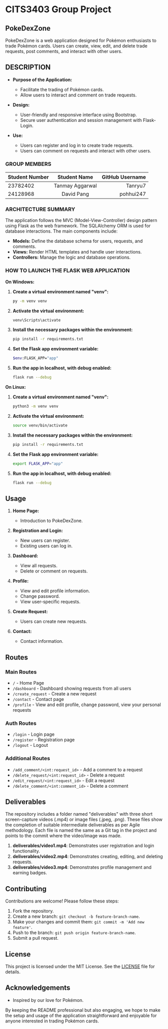 # **CITS3403 Group Project**

## PokeDexZone

PokeDexZone is a web application designed for Pokémon enthusiasts to trade Pokémon cards. Users can create, view, edit, and delete trade requests, post comments, and interact with other users.

## DESCRIPTION

- **Purpose of the Application:**
  - Facilitate the trading of Pokémon cards.
  - Allow users to interact and comment on trade requests.
  
- **Design:**
  - User-friendly and responsive interface using Bootstrap.
  - Secure user authentication and session management with Flask-Login.
  
- **Use:**
  - Users can register and log in to create trade requests.
  - Users can comment on requests and interact with other users.

### GROUP MEMBERS

| Student Number | Student Name   | GitHub Username |
| :------------- | :------------: | --------------: |
| 23782402       | Tanmay Aggarwal|         Tanryu7 |
| 24128968       | David Pang     |       pohhui247 |

### ARCHITECTURE SUMMARY

The application follows the MVC (Model-View-Controller) design pattern using Flask as the web framework. The SQLAlchemy ORM is used for database interactions. The main components include:

- **Models:** Define the database schema for users, requests, and comments.
- **Views:** Render HTML templates and handle user interactions.
- **Controllers:** Manage the logic and database operations.

### HOW TO LAUNCH THE FLASK WEB APPLICATION

**On Windows:**

1. **Create a virtual environment named "venv":**
    ```bash
    py -m venv venv 
    ```

2. **Activate the virtual environment:**
    ```bash
    venv\Scripts\activate
    ```

3. **Install the necessary packages within the environment:**
    ```bash
    pip install -r requirements.txt
    ```

4. **Set the Flask app environment variable:**
    ```bash
    $env:FLASK_APP="app"
    ```

5. **Run the app in localhost, with debug enabled:**
    ```bash
    flask run --debug
    ```

**On Linux:**

1. **Create a virtual environment named "venv":**
    ```bash
    python3 -m venv venv 
    ```

2. **Activate the virtual environment:**
    ```bash
    source venv/bin/activate
    ```

3. **Install the necessary packages within the environment:**
    ```bash
    pip install -r requirements.txt
    ```

4. **Set the Flask app environment variable:**
    ```bash
    export FLASK_APP="app"
    ```

5. **Run the app in localhost, with debug enabled:**
    ```bash
    flask run --debug
    ```

## Usage

1. **Home Page:**
    - Introduction to PokeDexZone.

2. **Registration and Login:**
    - New users can register.
    - Existing users can log in.

3. **Dashboard:**
    - View all requests.
    - Delete or comment on requests.

4. **Profile:**
    - View and edit profile information.
    - Change password.
    - View user-specific requests.

5. **Create Request:**
    - Users can create new requests.

6. **Contact:**
    - Contact information.

## Routes

### Main Routes
- `/` - Home Page
- `/dashboard` - Dashboard showing requests from all users
- `/create_request` - Create a new request
- `/contact` - Contact page
- `/profile` - View and edit profile, change password, view your personal requests

### Auth Routes
- `/login` - Login page
- `/register` - Registration page
- `/logout` - Logout

### Additional Routes
- `/add_comment/<int:request_id>` - Add a comment to a request
- `/delete_request/<int:request_id>` - Delete a request
- `/edit_request/<int:request_id>` - Edit a request
- `/delete_comment/<int:comment_id>` - Delete a comment

## Deliverables

The repository includes a folder named "deliverables" with three short screen-capture videos (.mp4) or image files (.jpeg, .png). These files show the completion of suitable intermediate deliverables as per Agile methodology. Each file is named the same as a Git tag in the project and points to the commit where the video/image was made.

1. **deliverables/video1.mp4**: Demonstrates user registration and login functionality.
2. **deliverables/video2.mp4**: Demonstrates creating, editing, and deleting requests.
3. **deliverables/video3.mp4**: Demonstrates profile management and earning badges.

## Contributing

Contributions are welcome! Please follow these steps:

1. Fork the repository.
2. Create a new branch: `git checkout -b feature-branch-name`.
3. Make your changes and commit them: `git commit -m 'Add new feature'`.
4. Push to the branch: `git push origin feature-branch-name`.
5. Submit a pull request.

## License

This project is licensed under the MIT License. See the [LICENSE](LICENSE) file for details.

## Acknowledgements

- Inspired by our love for Pokémon.

By keeping the README professional but also engaging, we hope to make the setup and usage of the application straightforward and enjoyable for anyone interested in trading Pokémon cards.
